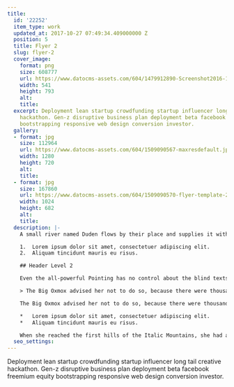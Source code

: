 ```yaml
---
title:
  id: '22252'
  item_type: work
  updated_at: 2017-10-27 07:49:34.409000000 Z
  position: 5
  title: Flyer 2
  slug: flyer-2
  cover_image:
    format: png
    size: 608777
    url: https://www.datocms-assets.com/604/1479912890-Screenshot2016-11-2315.54.41.png
    width: 541
    height: 793
    alt: 
    title: 
  excerpt: Deployment lean startup crowdfunding startup influencer long tail creative
    hackathon. Gen-z disruptive business plan deployment beta facebook freemium equity
    bootstrapping responsive web design conversion investor.
  gallery:
  - format: jpg
    size: 112964
    url: https://www.datocms-assets.com/604/1509090567-maxresdefault.jpg
    width: 1280
    height: 720
    alt: 
    title: 
  - format: jpg
    size: 167860
    url: https://www.datocms-assets.com/604/1509090570-flyer-template-23-1.jpg
    width: 1024
    height: 682
    alt: 
    title: 
  description: |-
    A small river named Duden flows by their place and supplies it with the necessary regelialia. It is a paradisematic country, in which roasted parts of sentences fly into your mouth.

    1.  Lorem ipsum dolor sit amet, consectetuer adipiscing elit.
    2.  Aliquam tincidunt mauris eu risus.

    ## Header Level 2

    Even the all-powerful Pointing has no control about the blind texts it is an almost unorthographic life One day however a small line of blind text by the name of Lorem Ipsum decided to leave for the far World of Grammar.

    > The Big Oxmox advised her not to do so, because there were thousands of bad Commas, wild Question Marks and devious Semikoli, but the Little Blind Text didn’t listen. She packed her seven versalia, put her initial into the belt and made herself on the way.

    The Big Oxmox advised her not to do so, because there were thousands of bad Commas, wild Question Marks and devious Semikoli, but the Little Blind Text didn’t listen. She packed her seven versalia, put her initial into the belt and made herself on the way.

    *   Lorem ipsum dolor sit amet, consectetuer adipiscing elit.
    *   Aliquam tincidunt mauris eu risus.

    When she reached the first hills of the Italic Mountains, she had a last view back on the skyline of her hometown Bookmarksgrove, the headline of Alphabet Village and the subline of her own road, the Line Lane. Pityful a rethoric question ran over her cheek.
  seo_settings: 
---
```


Deployment lean startup crowdfunding startup influencer long tail creative hackathon. Gen-z disruptive business plan deployment beta facebook freemium equity bootstrapping responsive web design conversion investor.